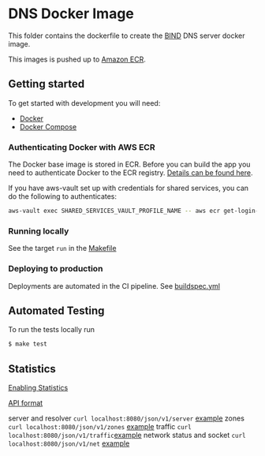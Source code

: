 # DNS Docker Image

This folder contains the dockerfile to create the [BIND](https://www.isc.org/bind/) DNS server docker image.

This images is pushed up to [Amazon ECR](https://aws.amazon.com/ecr/).

## Getting started

To get started with development you will need:

- [Docker](https://www.docker.com/)
- [Docker Compose](https://docs.docker.com/compose/)

### Authenticating Docker with AWS ECR

The Docker base image is stored in ECR. Before you can build the app you need to authenticate Docker to the ECR registry. [Details can be found here](https://docs.aws.amazon.com/AmazonECR/latest/userguide/Registries.html#registry_auth).

If you have aws-vault set up with credentials for shared services, you can do the following to authenticates:

```bash
aws-vault exec SHARED_SERVICES_VAULT_PROFILE_NAME -- aws ecr get-login-password --region eu-west-2 | docker login --username AWS --password-stdin SHARED_SERVICES_ACCOUNT_ID.dkr.ecr.eu-west-2.amazonaws.com
```

### Running locally

See the target `run` in the [Makefile](./Makefile)

### Deploying to production

Deployments are automated in the CI pipeline. See [buildspec.yml](./buildspec.yml)

## Automated Testing

To run the tests locally run

```bash
$ make test
```

## Statistics
[Enabling Statistics](https://bind9.readthedocs.io/en/latest/reference.html#the-statistics-file)

[API format](https://bind9.readthedocs.io/en/latest/reference.html#statschannels)

server and resolver `curl localhost:8080/json/v1/server` [example](./stats/server_stats.json)
zones `curl localhost:8080/json/v1/zones` [example](./stats/zones.json)
traffic `curl localhost:8080/json/v1/traffic`[example](./stats/traffic.json)
network status and socket `curl localhost:8080/json/v1/net` [example](./stats/net.json)
